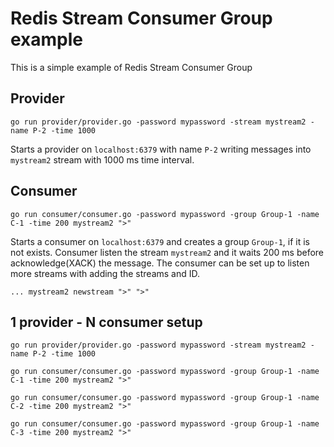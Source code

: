 # Redis Stream Consumer Group example

This is a simple example of Redis Stream Consumer Group

## Provider

`go run provider/provider.go -password mypassword -stream mystream2 -name P-2 -time 1000`

Starts a provider on `localhost:6379` with name `P-2` writing messages into `mystream2` stream with 1000 ms time interval.

## Consumer

`go run consumer/consumer.go -password mypassword -group Group-1 -name C-1 -time 200 mystream2 ">"`

Starts a consumer on `localhost:6379` and creates a group `Group-1`, if it is not exists. Consumer listen the stream `mystream2` and it waits 200 ms before acknowledge(XACK) the message. The consumer can be set up to listen more streams with adding the streams and ID.

`... mystream2 newstream ">" ">"`

## 1 provider - N consumer setup

```
go run provider/provider.go -password mypassword -stream mystream2 -name P-2 -time 1000

go run consumer/consumer.go -password mypassword -group Group-1 -name C-1 -time 200 mystream2 ">"

go run consumer/consumer.go -password mypassword -group Group-1 -name C-2 -time 200 mystream2 ">"

go run consumer/consumer.go -password mypassword -group Group-1 -name C-3 -time 200 mystream2 ">"
```
